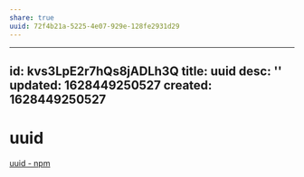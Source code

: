 ```yaml
---
share: true
uuid: 72f4b21a-5225-4e07-929e-128fe2931d29
---
```

---
id: kvs3LpE2r7hQs8jADLh3Q
title: uuid
desc: ''
updated: 1628449250527
created: 1628449250527
---
# uuid
[uuid - npm](https://www.npmjs.com/package/uuid)
